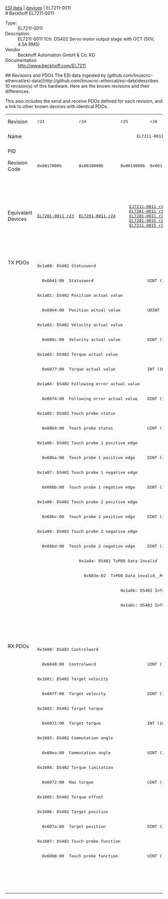 <div class="nav"><a href="/esi-data">ESI data</a> | <a href="/esi-data/devices">devices</a> | EL7211-0011</div>
#  Beckhoff EL7211-0011

<dl>
  <dt>Type:</dt><dd>EL7211-0011</dd>
  <dt>Description:</dt><dd>EL7211-0011 1Ch. DS402 Servo motor output stage with OCT (50V, 4.5A RMS)</dd>
  <dt>Vendor</dt><dd>Beckhoff Automation GmbH & Co. KG</dd>
  <dt>Documentation</dt><dd><a href="http://www.beckhoff.com/EL7211">http://www.beckhoff.com/EL7211</a></dd>
</dl>
## Revisions and PDOs
The ESI data ingested by [github.com/linuxcnc-ethercat/esi-data](http://github.com/linuxcnc-ethercat/esi-data)describes 10 revision(s) of this hardware.  Here are the known revisions and their differences.

This also includes the send and receive PDOs defined for each revision, and a link to other known devices with identical PDOs.

<table>
<tr >
<td class="first">Revision</td>
<td ><pre>r23</pre></td>
<td ><pre>r24</pre></td>
<td ><pre>r25</pre></td>
<td ><pre>r26</pre></td>
<td ><pre>r27</pre></td>
<td ><pre>r28</pre></td>
<td ><pre>r29</pre></td>
<td ><pre>r30</pre></td>
<td ><pre>r31</pre></td>
<td ><pre>r32</pre></td>
</tr>
<tr >
<td class="first">Name</td>
<td  colspan=10 align="center"><pre>EL7211-0011 1Ch. DS402 Servo motor output stage with OCT (50V, 4.5A RMS)</pre></td>
</tr>
<tr >
<td class="first">PID</td>
<td  colspan=10 align="center"><pre>0x1c2b3052</pre></td>
</tr>
<tr >
<td class="first">Revision Code</td>
<td ><pre>0x0017000b</pre></td>
<td ><pre>0x0018000b</pre></td>
<td ><pre>0x0019000b</pre></td>
<td ><pre>0x001a000b</pre></td>
<td ><pre>0x001b000b</pre></td>
<td ><pre>0x001c000b</pre></td>
<td ><pre>0x001d000b</pre></td>
<td ><pre>0x001e000b</pre></td>
<td ><pre>0x001f000b</pre></td>
<td ><pre>0x0020000b</pre></td>
</tr>
<tr >
<td class="first">Equivalant Devices</td>
<td ><pre><a href="EL7201-0011">EL7201-0011 r23</a></pre></td>
<td ><pre><a href="EL7201-0011">EL7201-0011 r24</a></pre></td>
<td  colspan=2 align="center"><pre><a href="EJ7211-0011">EJ7211-0011 r26</a><br/><a href="EL7201-0011">EL7201-0011 r25</a><br/><a href="EL7201-0011">EL7201-0011 r26</a><br/><a href="EL7201-9015">EL7201-9015 r26</a><br/><a href="EL7211-9015">EL7211-9015 r26</a></pre></td>
<td  colspan=3 align="center"><pre><a href="EJ7211-0011">EJ7211-0011 r27</a><br/><a href="EJ7211-0011">EJ7211-0011 r28</a><br/><a href="EJ7211-0011">EJ7211-0011 r29</a><br/><a href="EJ7211-9415">EJ7211-9415 r29</a><br/><a href="EL7201-0011">EL7201-0011 r27</a><br/><a href="EL7201-0011">EL7201-0011 r28</a><br/><a href="EL7201-0011">EL7201-0011 r29</a><br/><a href="EL7201-9015">EL7201-9015 r27</a><br/><a href="EL7201-9015">EL7201-9015 r28</a><br/><a href="EL7201-9015">EL7201-9015 r29</a><br/><a href="EL7211-9015">EL7211-9015 r27</a><br/><a href="EL7211-9015">EL7211-9015 r28</a><br/><a href="EL7211-9015">EL7211-9015 r29</a><br/><a href="EL7221-9015">EL7221-9015 r28</a><br/><a href="EL7221-9015">EL7221-9015 r29</a><br/><a href="EP7211-0035">EP7211-0035 r29</a></pre></td>
<td  colspan=2 align="center"><pre><a href="EJ7211-0011">EJ7211-0011 r30</a><br/><a href="EJ7211-0011">EJ7211-0011 r31</a><br/><a href="EJ7211-9415">EJ7211-9415 r30</a><br/><a href="EJ7211-9415">EJ7211-9415 r31</a><br/><a href="EL7201-0011">EL7201-0011 r30</a><br/><a href="EL7201-0011">EL7201-0011 r31</a><br/><a href="EL7201-9015">EL7201-9015 r30</a><br/><a href="EL7201-9015">EL7201-9015 r31</a><br/><a href="EL7211-9015">EL7211-9015 r30</a><br/><a href="EL7211-9015">EL7211-9015 r31</a><br/><a href="EL7221-9015">EL7221-9015 r30</a><br/><a href="EL7221-9015">EL7221-9015 r31</a><br/><a href="EP7211-0035">EP7211-0035 r30</a><br/><a href="EP7211-0035">EP7211-0035 r31</a></pre></td>
<td ><pre><a href="EJ7211-0011">EJ7211-0011 r32</a><br/><a href="EJ7211-9415">EJ7211-9415 r32</a><br/><a href="EL7201-0011">EL7201-0011 r32</a><br/><a href="EL7201-9015">EL7201-9015 r32</a><br/><a href="EL7211-9015">EL7211-9015 r32</a><br/><a href="EL7221-9015">EL7221-9015 r32</a><br/><a href="EP7211-0035">EP7211-0035 r32</a></pre></td>
</tr>
<tr class="txpdo pdosection">
<td class="first" rowspan=26 valign=top>TX PDOs</td>
<td colspan=10 align="left"><pre>0x1a00: DS402 Statusword</pre></td>
<td></td>
</tr>
<tr class="txpdo">
<td  colspan=10 align="left"><pre>  0x6041:00  Statusword                      UINT (16 bits)</pre></td>
</tr>
<tr class="txpdo pdosection">
<td  colspan=10 align="left"><pre>0x1a01: DS402 Position actual value</pre></td>
</tr>
<tr class="txpdo">
<td  colspan=10 align="left"><pre>  0x6064:00  Position actual value           UDINT (32 bits)</pre></td>
</tr>
<tr class="txpdo pdosection">
<td  colspan=10 align="left"><pre>0x1a02: DS402 Velocity actual value</pre></td>
</tr>
<tr class="txpdo">
<td  colspan=10 align="left"><pre>  0x606c:00  Velocity actual value           DINT (32 bits)</pre></td>
</tr>
<tr class="txpdo pdosection">
<td  colspan=10 align="left"><pre>0x1a03: DS402 Torque actual value</pre></td>
</tr>
<tr class="txpdo">
<td  colspan=10 align="left"><pre>  0x6077:00  Torque actual value             INT (16 bits)</pre></td>
</tr>
<tr class="txpdo pdosection">
<td  colspan=10 align="left"><pre>0x1a04: DS402 Following error actual value</pre></td>
</tr>
<tr class="txpdo">
<td  colspan=10 align="left"><pre>  0x60f4:00  Following error actual value    DINT (32 bits)</pre></td>
</tr>
<tr class="txpdo pdosection">
<td  colspan=10 align="left"><pre>0x1a05: DS402 Touch probe status</pre></td>
</tr>
<tr class="txpdo">
<td  colspan=10 align="left"><pre>  0x60b9:00  Touch probe status              UINT (16 bits)</pre></td>
</tr>
<tr class="txpdo pdosection">
<td  colspan=10 align="left"><pre>0x1a06: DS402 Touch probe 1 positive edge</pre></td>
</tr>
<tr class="txpdo">
<td  colspan=10 align="left"><pre>  0x60ba:00  Touch probe 1 positive edge     DINT (32 bits)</pre></td>
</tr>
<tr class="txpdo pdosection">
<td  colspan=10 align="left"><pre>0x1a07: DS402 Touch probe 1 negative edge</pre></td>
</tr>
<tr class="txpdo">
<td  colspan=10 align="left"><pre>  0x60bb:00  Touch probe 1 negative edge     DINT (32 bits)</pre></td>
</tr>
<tr class="txpdo pdosection">
<td  colspan=10 align="left"><pre>0x1a08: DS402 Touch probe 2 positive edge</pre></td>
</tr>
<tr class="txpdo">
<td  colspan=10 align="left"><pre>  0x60bc:00  Touch probe 2 positive edge     DINT (32 bits)</pre></td>
</tr>
<tr class="txpdo pdosection">
<td  colspan=10 align="left"><pre>0x1a09: DS402 Touch probe 2 negative edge</pre></td>
</tr>
<tr class="txpdo">
<td  colspan=10 align="left"><pre>  0x60bd:00  Touch probe 2 negative edge     DINT (32 bits)</pre></td>
</tr>
<tr class="txpdo pdosection">
<td ></td>
<td  colspan=9 align="left"><pre>0x1a0a: DS402 TxPDO Data Invalid</pre></td>
</tr>
<tr class="txpdo">
<td ></td>
<td  colspan=9 align="left"><pre>  0x603e:02  TxPDO Data invalid__Position actual value  BOOL</pre></td>
</tr>
<tr class="txpdo pdosection">
<td  colspan=2 align="left"></td>
<td  colspan=8 align="left"><pre>0x1a0b: DS402 Info data 1</pre></td>
</tr>
<tr class="txpdo pdosection">
<td  colspan=2 align="left"></td>
<td  colspan=8 align="left"><pre>0x1a0c: DS402 Info data 2</pre></td>
</tr>
<tr class="txpdo pdosection">
<td  colspan=7 align="left"></td>
<td  colspan=3 align="left"><pre>0x1a0e: DS402 Modes of operation display</pre></td>
</tr>
<tr class="txpdo">
<td  colspan=7 align="left"></td>
<td  colspan=3 align="left"><pre>  0x6061:00  Modes of operation display      USINT (8 bits)</pre></td>
</tr>
<tr class="rxpdo pdosection">
<td class="first" rowspan=17 valign=top>RX PDOs</td>
<td colspan=10 align="left"><pre>0x1600: DS402 Controlword</pre></td>
<td></td>
</tr>
<tr class="rxpdo">
<td  colspan=10 align="left"><pre>  0x6040:00  Controlword                     UINT (16 bits)</pre></td>
</tr>
<tr class="rxpdo pdosection">
<td  colspan=10 align="left"><pre>0x1601: DS402 Target velocity</pre></td>
</tr>
<tr class="rxpdo">
<td  colspan=10 align="left"><pre>  0x60ff:00  Target velocity                 DINT (32 bits)</pre></td>
</tr>
<tr class="rxpdo pdosection">
<td  colspan=10 align="left"><pre>0x1602: DS402 Target torque</pre></td>
</tr>
<tr class="rxpdo">
<td  colspan=10 align="left"><pre>  0x6071:00  Target torque                   INT (16 bits)</pre></td>
</tr>
<tr class="rxpdo pdosection">
<td  colspan=10 align="left"><pre>0x1603: DS402 Commutation angle</pre></td>
</tr>
<tr class="rxpdo">
<td  colspan=10 align="left"><pre>  0x60ea:00  Commutation angle               UINT (16 bits)</pre></td>
</tr>
<tr class="rxpdo pdosection">
<td  colspan=10 align="left"><pre>0x1604: DS402 Torque limitation</pre></td>
</tr>
<tr class="rxpdo">
<td  colspan=10 align="left"><pre>  0x6072:00  Max torque                      UINT (16 bits)</pre></td>
</tr>
<tr class="rxpdo pdosection">
<td  colspan=10 align="left"><pre>0x1605: DS402 Torque offset</pre></td>
</tr>
<tr class="rxpdo pdosection">
<td  colspan=10 align="left"><pre>0x1606: DS402 Target position</pre></td>
</tr>
<tr class="rxpdo">
<td  colspan=10 align="left"><pre>  0x607a:00  Target position                 DINT (32 bits)</pre></td>
</tr>
<tr class="rxpdo pdosection">
<td  colspan=10 align="left"><pre>0x1607: DS402 Touch probe function</pre></td>
</tr>
<tr class="rxpdo">
<td  colspan=10 align="left"><pre>  0x60b8:00  Touch probe function            UINT (16 bits)</pre></td>
</tr>
<tr class="rxpdo pdosection">
<td  colspan=7 align="left"></td>
<td  colspan=3 align="left"><pre>0x1608: DS402 Modes of operation</pre></td>
</tr>
<tr class="rxpdo">
<td  colspan=7 align="left"></td>
<td  colspan=3 align="left"><pre>  0x6060:00  Modes of operation              USINT (8 bits)</pre></td>
</tr>
</table>
